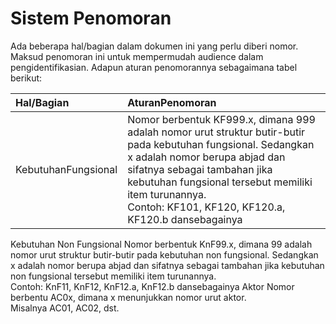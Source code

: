 # Sistem Penomoran #

Ada beberapa hal/bagian dalam dokumen ini yang perlu diberi nomor. Maksud penomoran ini untuk mempermudah audience dalam pengidentifikasian. Adapun aturan penomorannya sebagaimana tabel berikut:

|Hal/Bagian	| AturanPenomoran |
|:----------|:----------------|
|KebutuhanFungsional	| Nomor berbentuk KF999.x, dimana 999 adalah nomor urut struktur butir-butir pada kebutuhan fungsional. Sedangkan x adalah nomor berupa abjad dan sifatnya sebagai tambahan jika kebutuhan fungsional tersebut memiliki item turunannya. <br>Contoh: KF101, KF120, KF120.a, KF120.b dansebagainya <br>
<tr><td> Kebutuhan Non Fungsional	</td><td> Nomor berbentuk KnF99.x, dimana 99 adalah nomor urut struktur butir-butir pada kebutuhan non fungsional. Sedangkan x adalah nomor berupa abjad dan sifatnya sebagai tambahan jika kebutuhan non fungsional tersebut memiliki item turunannya. <br> Contoh: KnF11, KnF12, KnF12.a, KnF12.b dansebagainya</td></tr>
<tr><td> Aktor	</td><td> Nomor berbentu AC0x, dimana x menunjukkan nomor urut aktor. <br> Misalnya AC01, AC02, dst.</td></tr></tbody></table>
